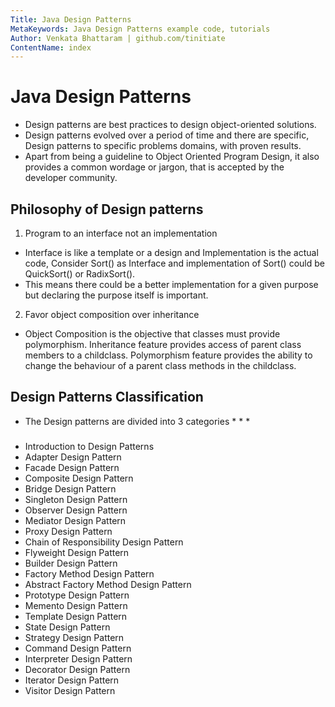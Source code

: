 ```yaml
---
Title: Java Design Patterns
MetaKeywords: Java Design Patterns example code, tutorials
Author: Venkata Bhattaram | github.com/tinitiate
ContentName: index
---
```


# Java Design Patterns
* Design patterns are best practices to design object-oriented solutions.
* Design patterns evolved over a period of time and there are specific, Design 
  patterns to specific problems domains, with proven results.
* Apart from being a guideline to Object Oriented Program Design,
  it also provides a common wordage or jargon, that is accepted by the 
  developer community.

## Philosophy of Design patterns 
1. Program to an interface not an implementation
  * Interface is like a template or a design and Implementation is 
    the actual code, Consider Sort() as Interface and implementation of Sort()
    could be QuickSort() or RadixSort().
  * This means there could be a better implementation for a given purpose 
    but declaring the purpose itself is important.
2. Favor object composition over inheritance  
  * Object Composition is the objective that classes must provide polymorphism.
    Inheritance feature provides access of parent class members to a childclass.
    Polymorphism feature provides the ability to change the behaviour of a
    parent class methods in the childclass.

## Design Patterns Classification 
* The Design patterns are divided into 3 categories 
  *
  *
  *

###
* Introduction to Design Patterns
* Adapter Design Pattern
* Facade Design Pattern
* Composite Design Pattern
* Bridge Design Pattern
* Singleton Design Pattern
* Observer Design Pattern
* Mediator Design Pattern
* Proxy Design Pattern
* Chain of Responsibility Design Pattern
* Flyweight Design Pattern
* Builder Design Pattern
* Factory Method Design Pattern
* Abstract Factory Method Design Pattern
* Prototype Design Pattern
* Memento Design Pattern
* Template Design Pattern
* State Design Pattern
* Strategy Design Pattern
* Command Design Pattern
* Interpreter Design Pattern
* Decorator Design Pattern
* Iterator Design Pattern
* Visitor Design Pattern
